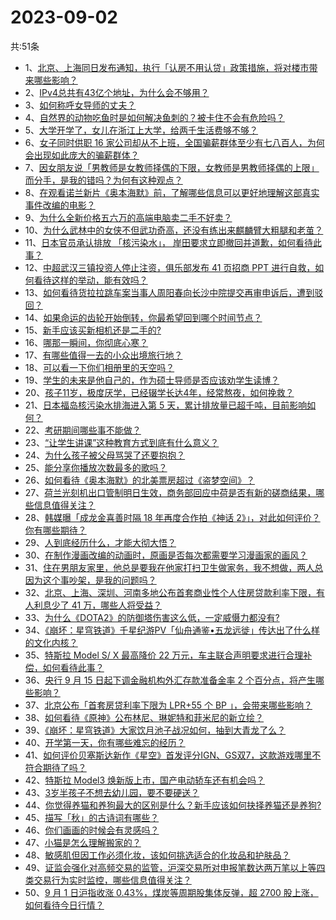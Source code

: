 # 2023-09-02
共:51条
- 1、[北京、上海同日发布通知，执行「认房不用认贷」政策措施，将对楼市带来哪些影响？](https://www.zhihu.com/question/620177012)
- 2、[IPv4总共有43亿个地址，为什么会不够用？](https://www.zhihu.com/question/20168985)
- 3、[如何称呼女导师的丈夫？](https://www.zhihu.com/question/620008264)
- 4、[自然界的动物吃鱼时是如何解决鱼刺的？被卡住不会有危险吗？](https://www.zhihu.com/question/619784646)
- 5、[大学开学了，女儿在浙江上大学，给两千生活费够不够？](https://www.zhihu.com/question/619959093)
- 6、[女子同时供职 16 家公司却从不上班，全国骗薪群体至少有七八百人，为何会出现如此庞大的骗薪群体？](https://www.zhihu.com/question/619972219)
- 7、[因女朋友说「男教师是女教师择偶的下限，女教师是男教师择偶的上限」而分手，是我的错吗？为何有这种观点？](https://www.zhihu.com/question/619195315)
- 8、[在观看诺兰新片《奥本海默》前，了解哪些信息可以更好地理解这部真实事件改编的电影？](https://www.zhihu.com/question/619675304)
- 9、[为什么全新价格五六万的高端电脑卖二手不好卖？](https://www.zhihu.com/question/619464064)
- 10、[为什么武林中的女侠不但武功奇高，还没有练出来麒麟臂大粗腿和老茧？](https://www.zhihu.com/question/278326506)
- 11、[日本官员承认排放 「核污染水」， 岸田要求立即撤回并道歉，如何看待此事？](https://www.zhihu.com/question/620142179)
- 12、[中超武汉三镇投资人停止注资，俱乐部发布 41 页招商 PPT 进行自救，如何看待这样的举动，能有效吗？](https://www.zhihu.com/question/620151847)
- 13、[如何看待货拉拉跳车案当事人周阳春向长沙中院提交再审申诉后，遭到驳回？](https://www.zhihu.com/question/620153467)
- 14、[如果命运的齿轮开始倒转，你最希望回到哪个时间节点？](https://www.zhihu.com/question/620147099)
- 15、[新手应该买新相机还是二手的?](https://www.zhihu.com/question/615220639)
- 16、[哪那一瞬间，你彻底心寒？](https://www.zhihu.com/question/357180908)
- 17、[有哪些值得一去的小众出境旅行地？](https://www.zhihu.com/question/620061553)
- 18、[可以看一下你们相册里的天空吗？](https://www.zhihu.com/question/619926251)
- 19、[学生的未来是他自己的，作为硕士导师是否应该劝学生读博？](https://www.zhihu.com/question/618109718)
- 20、[孩子11岁，极度厌学，已经辍学长达4年，经常熬夜，如何挽救？](https://www.zhihu.com/question/620035176)
- 21、[日本福岛核污染水排海进入第 5 天，累计排放量已超千吨，目前影响如何？](https://www.zhihu.com/question/619552802)
- 22、[考研期间哪些事不能做？](https://www.zhihu.com/question/271809687)
- 23、[“让学生讲课”这种教育方式到底有什么意义？](https://www.zhihu.com/question/619415942)
- 24、[为什么孩子被父母骂哭了还要抱抱？](https://www.zhihu.com/question/615833179)
- 25、[能分享你播放次数最多的歌吗？](https://www.zhihu.com/question/620183390)
- 26、[如何看待《奥本海默》的北美票房超过《盗梦空间》？](https://www.zhihu.com/question/619375441)
- 27、[荷兰光刻机出口管制明日生效，商务部回应中荷是否有新的磋商结果，哪些信息值得关注？](https://www.zhihu.com/question/620003791)
- 28、[韩媒曝「成龙金喜善时隔 18 年再度合作拍《神话 2》」，对此如何评价？你有哪些期待？](https://www.zhihu.com/question/619988995)
- 29、[人到底经历什么，才能大彻大悟？](https://www.zhihu.com/question/600714845)
- 30、[在制作漫画改编的动画时，原画是否每次都需要学习漫画家的画风？](https://www.zhihu.com/question/23168506)
- 31、[住在男朋友家里，他总是要我在他家打扫卫生做家务，我不想做，两人总因为这个事吵架，是我的问题吗？](https://www.zhihu.com/question/619329286)
- 32、[北京、上海、深圳、河南多地公布首套商业性个人住房贷款利率下限，有人利息少了 41 万，哪些人将受益？](https://www.zhihu.com/question/620154745)
- 33、[为什么《DOTA2》的防御塔伤害这么低，一定威慑力都没有?](https://www.zhihu.com/question/620015338)
- 34、[《崩坏：星穹铁道》千星纪游PV「仙舟通鉴•五龙远徙」传达出了什么样的文化内核？](https://www.zhihu.com/question/619376493)
- 35、[特斯拉 Model S/ X 最高降价 22 万元，车主联合声明要求进行合理补偿，如何看待此事？](https://www.zhihu.com/question/620200678)
- 36、[央行 9 月 15 日起下调金融机构外汇存款准备金率 2 个百分点，将产生哪些影响？](https://www.zhihu.com/question/620117328)
- 37、[北京公布「首套房贷利率下限为  LPR+55 个 BP 」，会带来哪些影响？](https://www.zhihu.com/question/620142169)
- 38、[如何看待《原神》公布林尼、琳妮特和菲米尼的新立绘？](https://www.zhihu.com/question/620185268)
- 39、[《崩坏：星穹铁道》大家饮月池子战况如何，抽到大青龙了么？](https://www.zhihu.com/question/619818188)
- 40、[开学第一天，你有哪些难忘的经历？](https://www.zhihu.com/question/619680519)
- 41、[如何评价贝塞斯达新作《星空》首发评分IGN、GS双7，这款游戏哪里不符合期待了吗？](https://www.zhihu.com/question/620087133)
- 42、[特斯拉 Model3 焕新版上市，国产电动轿车还有机会吗？](https://www.zhihu.com/question/620136535)
- 43、[3岁半孩子不想去幼儿园，要不要硬送？](https://www.zhihu.com/question/618731043)
- 44、[你觉得养猫和养狗最大的区别是什么？新手应该如何抉择养猫还是养狗?](https://www.zhihu.com/question/613648764)
- 45、[描写「秋」的古诗词有哪些？](https://www.zhihu.com/question/620130346)
- 46、[你们画画的时候会有灵感吗？](https://www.zhihu.com/question/614438171)
- 47、[小猫是怎么理解搬家的？](https://www.zhihu.com/question/619958326)
- 48、[敏感肌但因工作必须化妆，该如何挑选适合的化妆品和护肤品？](https://www.zhihu.com/question/616365136)
- 49、[证监会强化对高频交易的监管，沪深交易所对申报笔数达两万笔以上等四类交易行为实时监控，哪些信息值得关注？](https://www.zhihu.com/question/620177686)
- 50、[9 月 1 日沪指收涨 0.43%，煤炭等周期股集体反弹，超 2700 股上涨，如何看待今日行情？](https://www.zhihu.com/question/620121606)
